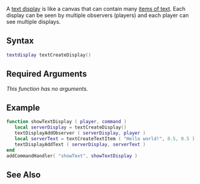 A [text display](/textdisplay.md "wikilink") is like a canvas that can contain many [items of text](/textitem.md "wikilink"). Each display can be seen by multiple observers (players) and each player can see multiple displays.

Syntax
------

``` lua
textdisplay textCreateDisplay()
```

Required Arguments
------------------

*This function has no arguments.*

Example
-------

``` lua
function showTextDisplay ( player, command )
   local serverDisplay = textCreateDisplay()                             -- create a text display
   textDisplayAddObserver ( serverDisplay, player )                      -- make it visible to a player
   local serverText = textCreateTextItem ( "Hello world!", 0.5, 0.5 )    -- create a text item for the display
   textDisplayAddText ( serverDisplay, serverText )                      -- add it to the display so it is displayed
end
addCommandHandler( "showText", showTextDisplay )
```

See Also
--------
